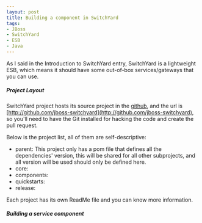 ```yaml
--- 
layout: post
title: Building a component in SwitchYard
tags: 
- JBoss
- SwitchYard
- ESB
- Java
---
```

As I said in the Introduction to SwitchYard entry, SwitchYard is a lightweight ESB, which means it should have some out-of-box services/gateways that you can use.

##### Project Layout #####
SwitchYard project hosts its source project in the [github](http://github.com), and the url is [http://github.com/jboss-switchyard](http://github.com/jboss-switchyard), so you'll need to have the Git installed for hacking the code and create the pull request.

Below is the project list, all of them are self-descriptive:

- parent: This project only has a pom file that defines all the dependencies' version, this will be shared for all other subprojects, and all version will be used should only be defined here.
- core: 
- components:
- quickstarts:
- release:

Each project has its own ReadMe file and you can know more information.

##### Building a service component #####






